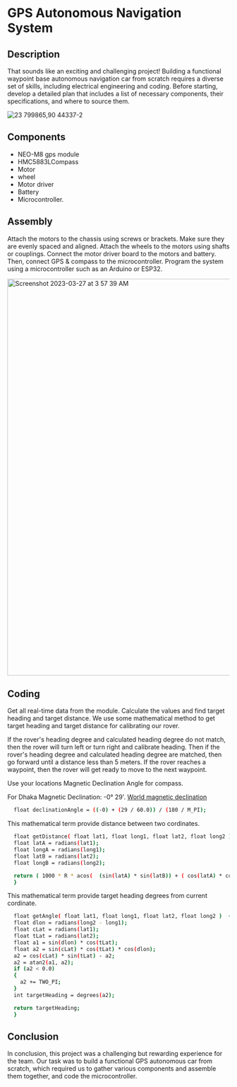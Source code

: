 
# GPS Autonomous Navigation System


## Description

That sounds like an exciting and challenging project! Building a functional waypoint base autonomous navigation car from scratch requires a diverse set of skills, including electrical engineering and coding. Before starting, develop a detailed plan that includes a list of necessary components, their specifications, and where to source them.


![23 799865,90 44337-2](https://user-images.githubusercontent.com/42220653/227798881-aca26ba6-6b61-4f08-8c00-ddadc5f520f1.png)


## Components

* NEO-M8 gps module
* HMC5883LCompass 
* Motor
* wheel
* Motor driver
* Battery
* Microcontroller.

## Assembly
Attach the motors to the chassis using screws or brackets. Make sure they are evenly spaced and aligned. Attach the wheels to the motors using shafts or couplings. Connect the motor driver board to the motors and battery. Then, connect GPS & compass to the microcontroller. Program the system using a microcontroller such as an Arduino or ESP32. 


<img width="897" alt="Screenshot 2023-03-27 at 3 57 39 AM" src="https://user-images.githubusercontent.com/42220653/227807293-3fba0681-18e8-457e-9914-18acbf0a9c04.png">



## Coding
Get all real-time data from the module. Calculate the values and find target heading and target distance. We use some mathematical method to get target heading and target distance for calibrating our rover. 

If the rover's heading degree and calculated heading degree do not match, then the rover will turn left or turn right and calibrate heading. Then if the rover's heading degree and calculated heading degree are matched, then go forward until a distance less than 5 meters.
If the rover reaches a waypoint, then the rover will get ready to move to the next waypoint. 



Use your locations Magnetic Declination Angle for compass.

For Dhaka Magnetic Declination: -0° 29'. [World magnetic declination](https://www.magnetic-declination.com/)

```bash
  float declinationAngle = ((-0) + (29 / 60.0)) / (180 / M_PI);
```

This mathematical term provide distance between two cordinates.

```bash
  float getDistance( float lat1, float long1, float lat2, float long2 ){
  float latA = radians(lat1);
  float longA = radians(long1);
  float latB = radians(lat2);
  float longB = radians(long2);

  return ( 1000 * R * acos(  (sin(latA) * sin(latB)) + ( cos(latA) * cos(latB) * cos(longA - longB) ) ) );
  }
```


This mathematical term provide target heading degrees from current cordinate.
```bash
  float getAngle( float lat1, float long1, float lat2, float long2 )  {
  float dlon = radians(long2 - long1);
  float cLat = radians(lat1);
  float tLat = radians(lat2);
  float a1 = sin(dlon) * cos(tLat);
  float a2 = sin(cLat) * cos(tLat) * cos(dlon);
  a2 = cos(cLat) * sin(tLat) - a2;
  a2 = atan2(a1, a2);
  if (a2 < 0.0)
  {
    a2 += TWO_PI;
  }
  int targetHeading = degrees(a2);

  return targetHeading;
  }
```






## Conclusion
In conclusion, this project was a challenging but rewarding experience for the team. Our task was to build a functional GPS autonomous car from scratch, which required us to gather various components and assemble them together, and code the microcontroller.
